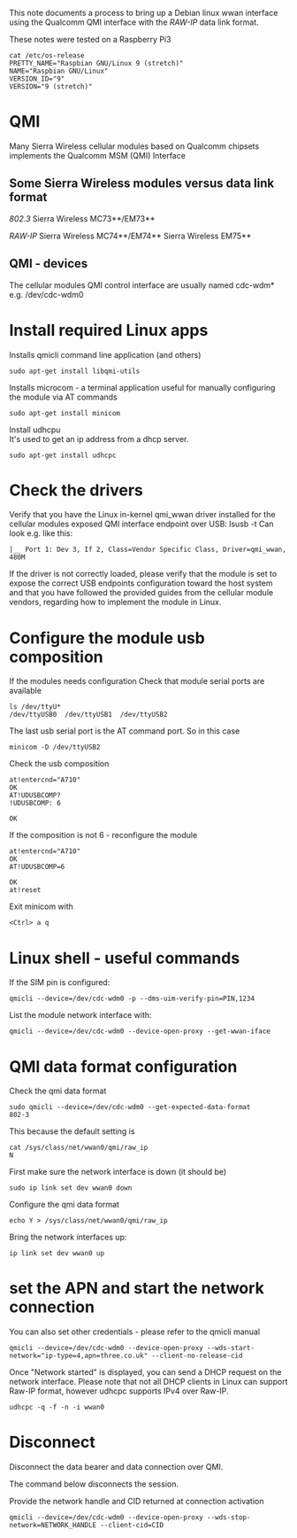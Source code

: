 This note documents a process to bring up a Debian linux wwan interface using the
 Qualcomm QMI interface with the *RAW-IP* data link format.

These notes were tested on a Raspberry Pi3
```
cat /etc/os-release
PRETTY_NAME="Raspbian GNU/Linux 9 (stretch)"
NAME="Raspbian GNU/Linux"
VERSION_ID="9"
VERSION="9 (stretch)"
```


# QMI
Many Sierra Wireless cellular modules based on Qualcomm chipsets implements
 the Qualcomm MSM (QMI) Interface

## Some Sierra Wireless modules versus data link format 

*802.3* 
Sierra Wireless MC73**/EM73**

*RAW-IP* 
Sierra Wireless MC74**/EM74** 
Sierra Wireless EM75**

## QMI - devices
The cellular modules QMI control interface are usually named cdc-wdm* e.g.
/dev/cdc-wdm0




# Install required Linux apps

Installs qmicli command line application (and others)
```
sudo apt-get install libqmi-utils
```

Installs microcom - a terminal application useful for manually configuring the module
 via AT commands
```
sudo apt-get install minicom
```

Install udhcpu  
It's used to get an ip address from a dhcp server.
```
sudo apt-get install udhcpc
```

# Check the drivers
Verify that you have the Linux in-kernel qmi_wwan driver installed for
 the cellular modules exposed QMI interface endpoint over USB:
lsusb -t
Can look e.g. like this:
```
|__ Port 1: Dev 3, If 2, Class=Vendor Specific Class, Driver=qmi_wwan, 480M
```

If the driver is not correctly loaded, please verify that the module is set
 to expose the correct USB endpoints configuration toward the host system and
 that you have followed the provided guides from the cellular module vendors,
 regarding how to implement the module in Linux.

# Configure the module usb composition
If the modules needs configuration
Check that module serial ports are available
```
ls /dev/ttyU*
/dev/ttyUSB0  /dev/ttyUSB1  /dev/ttyUSB2
```

The last usb serial port is the AT command port. So in this case
```
minicom -D /dev/ttyUSB2
```
Check the usb composition

```
at!entercnd="A710"
OK
AT!UDUSBCOMP?
!UDUSBCOMP: 6

OK
```

If the composition is not 6 - reconfigure the module
```
at!entercnd="A710"
OK
AT!UDUSBCOMP=6

OK
at!reset 
```

Exit minicom with  
```
<Ctrl> a q
```

# Linux shell - useful commands

If the SIM pin is configured:
```
qmicli --device=/dev/cdc-wdm0 -p --dms-uim-verify-pin=PIN,1234
```

List the module network interface with:
```
qmicli --device=/dev/cdc-wdm0 --device-open-proxy --get-wwan-iface
```

# QMI data format configuration

Check the qmi data format
```
sudo qmicli --device=/dev/cdc-wdm0 --get-expected-data-format
802-3
```
This because the default setting is
```
cat /sys/class/net/wwan0/qmi/raw_ip
N
```
First make sure the network interface is down (it should be)
```
sudo ip link set dev wwan0 down
```
Configure the qmi data format
```
echo Y > /sys/class/net/wwan0/qmi/raw_ip
```

Bring the network interfaces up:
```
ip link set dev wwan0 up
```

# set the APN and start the network connection
You can also set other credentials - please refer to the qmicli manual

```
qmicli --device=/dev/cdc-wdm0 --device-open-proxy --wds-start-network="ip-type=4,apn=three.co.uk" --client-no-release-cid
```

Once "Network started" is displayed, you can send a DHCP request on the
 network interface.
Please note that not all DHCP clients in Linux can support Raw-IP format,
 however udhcpc supports IPv4 over Raw-IP.

```
udhcpc -q -f -n -i wwan0
```

# Disconnect

Disconnect the data bearer and data connection over QMI.

The command below disconnects the session.

Provide the network handle and CID returned at connection activation
```
qmicli --device=/dev/cdc-wdm0 --device-open-proxy --wds-stop-network=NETWORK_HANDLE --client-cid=CID
```




